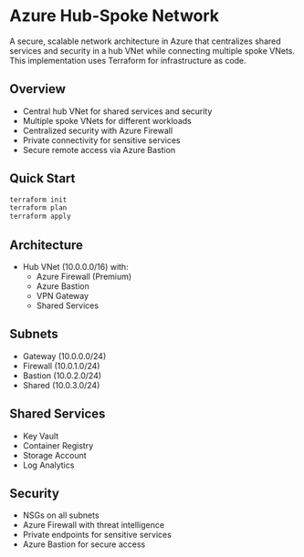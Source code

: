 # Azure Hub-Spoke Network

A secure, scalable network architecture in Azure that centralizes shared services and security in a hub VNet while connecting multiple spoke VNets. This implementation uses Terraform for infrastructure as code.

## Overview
- Central hub VNet for shared services and security
- Multiple spoke VNets for different workloads
- Centralized security with Azure Firewall
- Private connectivity for sensitive services
- Secure remote access via Azure Bastion

## Quick Start
```bash
terraform init
terraform plan
terraform apply
```

## Architecture
- Hub VNet (10.0.0.0/16) with:
  - Azure Firewall (Premium)
  - Azure Bastion
  - VPN Gateway
  - Shared Services

## Subnets
- Gateway (10.0.0.0/24)
- Firewall (10.0.1.0/24)
- Bastion (10.0.2.0/24)
- Shared (10.0.3.0/24)

## Shared Services
- Key Vault
- Container Registry
- Storage Account
- Log Analytics

## Security
- NSGs on all subnets
- Azure Firewall with threat intelligence
- Private endpoints for sensitive services
- Azure Bastion for secure access
